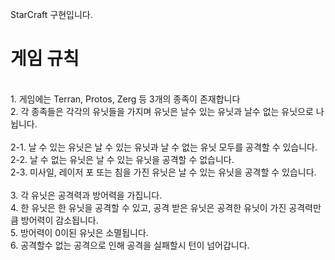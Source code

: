 StarCraft 구현입니다.

<h1>게임 규칙 </h1><br>
1. 게임에는 Terran, Protos, Zerg 등 3개의 종족이 존재합니다<br>
2. 각 종족들은 각각의 유닛들을 가지며 유닛은 날수 있는 유닛과 날수 없는 유닛으로 나뉩니다.<br><br>
    2-1. 날 수 있는 유닛은 날 수 있는 유닛과 날 수 없는 유닛 모두를 공격할 수 있습니다.<br>
    2-2. 날 수 없는 유닛은 날 수 있는 유닛을 공격할 수 없습니다.<br>
    2-3. 미사일, 레이저 포 또는 침을 가진 유닛은 날 수 있는 유닛을 공격할 수 있습니다.<br><br>
3. 각 유닛은 공격력과 방어력을 가집니다.<br>
4. 한 유닛은 한 유닛을 공격할 수 있고, 공격 받은 유닛은 공격한 유닛이 가진 공격력만큼 방어력이 감소됩니다.<br>
5. 방어력이 0이된 유닛은 소멸됩니다.<br>
6. 공격할수 없는 공격으로 인해 공격을 실패할시 턴이 넘어갑니다.
